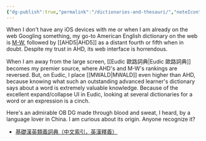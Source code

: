 ```yaml
---
{"dg-publish":true,"permalink":"/dictionaries-and-thesauri/","noteIcon":"2","created":"","updated":""}
---
```


When I don't have any iOS devices with me or when I am already on the web Googling something, my go-to American English dictionary on the web is [M-W](https://www.merriam-webster.com/), followed by [[AHD5\|AHD5]] as a distant fourth or fifth when in doubt. Despite my trust in AHD, its web interface is horrendous.

When I am away from the large screen, [[Eudic 歐路詞典\|Eudic 歐路詞典]] becomes my premier source, where AHD's and M-W's rankings are reversed. But, on Eudic, I place [[MWALD\|MWALD]] even higher than AHD, because knowing what such an outstanding advanced learner's dictionary says about a word is extremely valuable knowledge. Because of the excellent expand/collapse UI in Eudic, looking at several dictionaries for a word or an expression is a cinch.


Here's an admirable OB DG made through blood and sweat, I heard, by a language lover in China. I am curious about its origin. Anyone recognize it?
- [基礎漢英類義詞典（中文索引，英漢釋義）](https://publish.obsidian.md/thesaurus/)